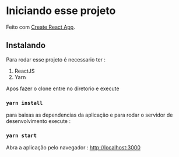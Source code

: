 # Iniciando esse projeto

Feito com  [Create React App](https://github.com/facebook/create-react-app).

## Instalando
Para rodar esse projeto é necessario ter :
1. ReactJS
2. Yarn

Apos fazer o clone entre no diretorio e execute

### `yarn install`
para baixas as dependencias da aplicação
e para rodar o servidor de desenvolvimento execute :
### `yarn start`

Abra a aplicação pelo navegador :
[http://localhost:3000](http://localhost:3000)





